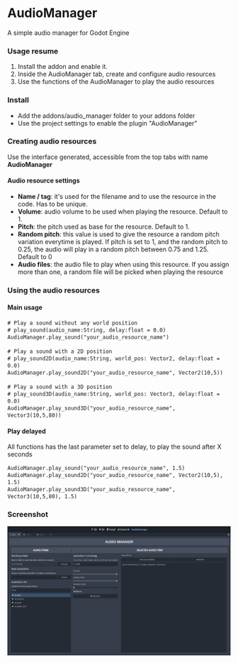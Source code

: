 # AudioManager
 A simple audio manager for Godot Engine

### Usage resume
1. Install the addon and enable it.
2. Inside the AudioManager tab, create and configure audio resources
3. Use the functions of the AudioManager to play the audio resources

### Install
- Add the addons/audio_manager folder to your addons folder
- Use the project settings to enable the plugin "AudioManager"

### Creating audio resources
Use the interface generated, accessible from the top tabs with name **AudioManager**

#### Audio resource settings
- **Name / tag**: it's used for the filename and to use the resource in the code. Has to be unique.
- **Volume**: audio volume to be used when playing the resource. Default to 1.
- **Pitch**: the pitch used as base for the resource. Default to 1.
- **Random pitch**: this value is used to give the resource a random pitch variation everytime is played. If pitch is set to 1, and the random pitch to 0.25, the audio will play in a random pitch between 0.75 and 1.25. Default to 0
- **Audio files**: the audio file to play when using this resource. If you assign more than one, a random file will be picked when playing the resource

### Using the audio resources
#### Main usage
```gdscript
# Play a sound without any world position
# play_sound(audio_name:String, delay:float = 0.0)
AudioManager.play_sound("your_audio_resource_name")

# Play a sound with a 2D position
# play_sound2D(audio_name:String, world_pos: Vector2, delay:float = 0.0)
AudioManager.play_sound2D("your_audio_resource_name", Vector2(10,5))

# Play a sound with a 3D position
# play_sound3D(audio_name:String, world_pos: Vector3, delay:float = 0.0)
AudioManager.play_sound3D("your_audio_resource_name", Vector3(10,5,80))
```

#### Play delayed
All functions has the last parameter set to delay, to play the sound after X seconds
```gdscript
AudioManager.play_sound("your_audio_resource_name", 1.5)
AudioManager.play_sound2D("your_audio_resource_name", Vector2(10,5), 1.5)
AudioManager.play_sound3D("your_audio_resource_name", Vector3(10,5,80), 1.5)
```

### Screenshot
![AudioManager tab screenshoot](https://github.com/AwitaGames/AudioManager/blob/65c2a306a5636fa4ff90af48bde105ee66c8cf8b/screenshot.png)

